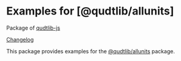 # Examples for [@qudtlib/allunits]

Package of [qudtlib-js](https://github.com/qudtlib/qudtlib-js)

[Changelog](https://github.com/qudtlib/qudtlib-js/blob/main/CHANGELOG.md)

This package provides examples for the [@qudtlib/allunits](../allunits) package.
